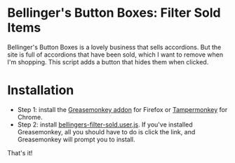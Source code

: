 # Bellinger's Button Boxes: Filter Sold Items

Bellinger's Button Boxes is a lovely business that sells accordions. But the site is full of accordions that have been sold, which I want to remove when I'm shopping. This script adds a button that hides them when clicked.

# Installation

* Step 1: install the [Greasemonkey addon](https://addons.mozilla.org/en-US/firefox/addon/greasemonkey/) for Firefox or [Tampermonkey](https://chromewebstore.google.com/detail/tampermonkey/dhdgffkkebhmkfjojejmpbldmpobfkfo) for Chrome.
* Step 2: install [bellingers-filter-sold.user.js](https://github.com/lshillman/UserScripts/raw/main/Bellinger%27s%20Button%20Boxes%3A%20Filter%20Sold%20Items/bellingers-filter-sold.user.js). If you've installed Greasemonkey, all you should have to do is click the link, and Greasemonkey will prompt you to install.

That's it!